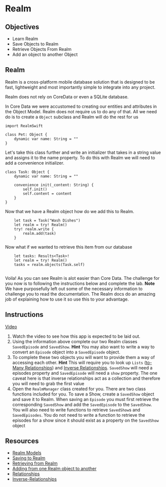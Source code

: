 # Realm

## Objectives
+ Learn Realm
+ Save Objects to Realm
+ Retrieve Objects From Realm
+ Add an object to another Object



## Realm


Realm is a cross-platform mobile database solution that is designed to be fast, lightweight and most importantly simple to integrate into any project. 

Realm does not rely on CoreData or even a SQLite database. 

In Core Data we were accustomed to creating our entities and attributes in the Object Model. Realm does not require us to do any of that. All we need do is to create a `Object` subclass and Realm will do the rest for us

```
import RealmSwift

class Pet: Object {
    dynamic var name: String = ""
}

```

Let's take this class further and write an initializer that takes in a string value and assigns it to the name property. To do this with Realm we will need to add a convenience initializer.


```
class Task: Object {
    dynamic var name: String = ""
    
    convenience init(_content: String) {
        self.init()
        self.content = content
    }
}
```


Now that we have a Realm object how do we add this to Realm.

```
	let task = Task("Wash Dishes")
	let realm = try! Realm()
	try! realm.write {
   		realm.add(task)
    }
```


Now what if we wanted to retrieve this item from our database


```
	let tasks: Results<Task>!
   	let realm = try! Realm()
   	tasks = realm.objects(Task.self)


```


Voila! As you can see Realm is alot easier than Core Data. The challenge for you now is to following the instructions below and complete the lab. **Note** We have purposefully left out some of the necessary information to challenge you to read the documentation. The Realm docs do an amazing job of explaining how to use it so use this to your advantage.


## Instructions

[Video](https://youtu.be/J4hdWoBFkGU)

1. Watch the video to see how this app is expected to be laid out.
2. Using the information above complete our two Realm classes `SavedEpisode` and `SavedShow`. **Hint** You may also want to write a way to convert an `Episode` object into a `SavedEpisode` object. 
3. To complete these two objects you will want to provide them a way of accessing each other. 
**Hint** This will require you to look up `Lists` ([to-Many Relationships](https://realm.io/docs/swift/latest/#to-many-relationships)) and [Inverse Relationships](https://realm.io/docs/swift/latest/#inverse-relationships). `SavedShow` will need a episodes property and `SavedEpisode` will need a `show` property. The one caveat here is that inverse relationships act as a collection and therefore you will need to grab the first value
4. Open the `RealmManager` class created for you. There are two class functions included for you. To save a Show, create a `SavedShow` object and save it to Realm. When saving an `Episode` you must first retrieve the corresponding `SavedShow` and add the `SavedEpisode` to the `SavedShow`. You will also need to write functions to retrieve `SavedShow`s and `SavedEpisodes`. You do not need to write a function to retrieve the episodes for a show since it should exist as a property on the `SavedShow` object


## Resources

* [Realm Models](https://realm.io/docs/swift/latest/#models)
* [Saving to Realm](https://realm.io/docs/swift/latest/#adding-objects)
* [Retrieving from Realm]()
* [Adding from one Realm object to another]()
* [Relationships](https://realm.io/docs/swift/latest/#to-many-relationships)
* [Inverse-Relationships](https://realm.io/docs/swift/latest/#inverse-relationships)
